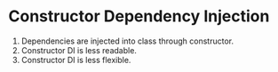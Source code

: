 # Constructor Dependency Injection
1. Dependencies are injected into class through constructor. 
2. Constructor DI is less readable.
3. Constructor DI is less flexible.